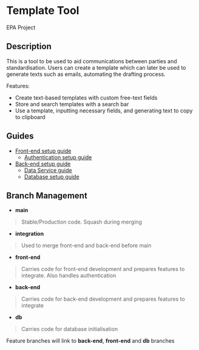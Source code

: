 # Template Tool
EPA Project

## Description
This is a tool to be used to aid communications between parties and standardisation. Users can create a template which can later be used to generate texts such as emails, automating the drafting process. 

Features:
- Create text-based templates with custom free-text fields
- Store and search templates with a search bar
- Use a template, inputting necessary fields, and generating text to copy to clipboard

## Guides
- [Front-end setup guide](./front-end/README.md)
  - [Authentication setup guide](./front-end/authentication/README.md)
- [Back-end setup guide](./back-end/README.md)
  - [Data Service guide](./back-end/data-service/README.md)
  - [Database setup guide](./back-end/db/README.md)


## Branch Management
- <b>main</b>
> Stable/Production code. Squash during merging

- <b>integration</b>
> Used to merge front-end and back-end before main

- <b>front-end</b>
> Carries code for front-end development and prepares features to integrate. Also handles authentication

- <b>back-end</b>
> Carries code for back-end development and prepares features to integrate

- <b>db</b>
> Carries code for database initialisation

Feature branches will link to **back-end**, **front-end** and **db** branches
